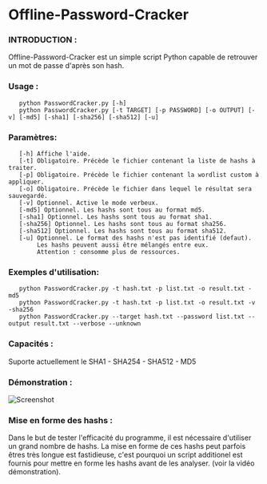 # Offline-Password-Cracker

### INTRODUCTION :
Offline-Password-Cracker est un simple script Python capable de retrouver un mot de passe d'après son hash.

### Usage :
       python PasswordCracker.py [-h]
       python PasswordCracker.py [-t TARGET] [-p PASSWORD] [-o OUTPUT] [-v] [-md5] [-sha1] [-sha256] [-sha512] [-u]
       
### Paramètres:
       [-h] Affiche l'aide.
       [-t] Obligatoire. Précède le fichier contenant la liste de hashs à traiter.
       [-p] Obligatoire. Précède le fichier contenant la wordlist custom à appliquer.
       [-o] Obligatoire. Précède le fichier dans lequel le résultat sera sauvegardé.
       [-v] Optionnel. Active le mode verbeux.
       [-md5] Optionnel. Les hashs sont tous au format md5.
       [-sha1] Optionnel. Les hashs sont tous au format sha1.
       [-sha256] Optionnel. Les hashs sont tous au format sha256.
       [-sha512] Optionnel. Les hashs sont tous au format sha512.
       [-u] Optionnel. Le format des hashs n'est pas identifié (defaut).
            Les hashs peuvent aussi être mélangés entre eux. 
            Attention : consomme plus de ressources.
       
### Exemples d'utilisation:
       python PasswordCracker.py -t hash.txt -p list.txt -o result.txt -md5
       python PasswordCracker.py -t hash.txt -p list.txt -o result.txt -v -sha256
       python PasswordCracker.py --target hash.txt --password list.txt --output result.txt --verbose --unknown
  
### Capacités :
Suporte actuellement le SHA1 - SHA254 - SHA512 - MD5

### Démonstration :
 ![Screenshot](https://github.com/HomardBoy/Offline-Password-Cracker/blob/master/Capture.PNG)

### Mise en forme des hashs :
Dans le but de tester l'efficacité du programme, il est nécessaire d'utiliser un grand nombre de hashs. La mise en forme de ces hashs peut parfois êtres très longue est fastidieuse, c'est pourquoi un script additionel est fournis pour mettre en forme les hashs avant de les analyser. (voir la vidéo démonstration).
